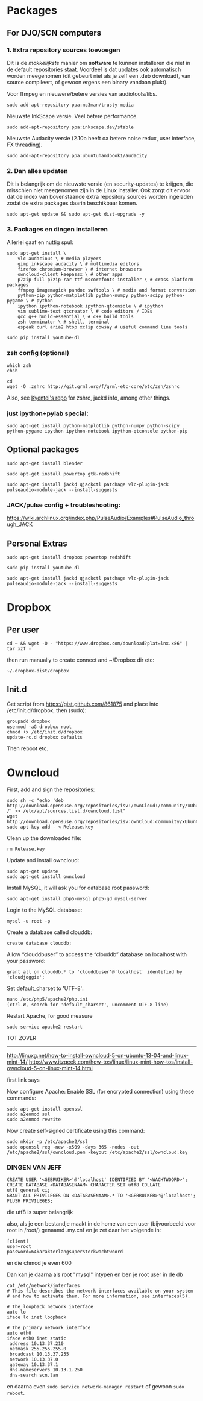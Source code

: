 Packages
========

For DJO/SCN computers
---------------------

### 1. Extra repository sources toevoegen

Dit is de *makkelijkste* manier om **software** te kunnen installeren die niet in de default repositories staat. Voordeel is dat updates ook automatisch worden meegenomen (dit gebeurt niet als je zelf een .deb downloadt, van source compileert, of gewoon ergens een binary vandaan plukt).

Voor ffmpeg en nieuwere/betere versies van audiotools/libs.

    sudo add-apt-repository ppa:mc3man/trusty-media
    
Nieuwste InkScape versie. Veel betere performance.

    sudo add-apt-repository ppa:inkscape.dev/stable
    
Nieuwste Audacity versie (2.10b heeft oa betere noise redux, user interface, FX threading).

    sudo add-apt-repository ppa:ubuntuhandbook1/audacity

### 2. Dan alles updaten

Dit is belangrijk om de nieuwste versie (en security-updates) te krijgen, die misschien niet meegenomen zijn in de Linux installer. Ook zorgt dit ervoor dat de index van bovenstaande extra repository sources worden ingeladen zodat de extra packages daarin beschikbaar komen.

    sudo apt-get update && sudo apt-get dist-upgrade -y
    
### 3. Packages en dingen installeren

Allerlei gaaf en nuttig spul:

    sudo apt-get install \
        vlc audacious \ # media players
        gimp inkscape audacity \ # multimedia editors
        firefox chromium-browser \ # internet browsers
        owncloud-client keepassx \ # other apps
        p7zip-full p7zip-rar ttf-mscorefonts-installer \ # cross-platform packages
        ffmpeg imagemagick pandoc swftools \ # media and format conversion
        python-pip python-matplotlib python-numpy python-scipy python-pygame \ # python
        ipython ipython-notebook ipython-qtconsole \ # ipython
        vim sublime-text qtcreator \ # code editors / IDEs
        gcc g++ build-essential \ # c++ build tools
        zsh terminator \ # shell, terminal 
        espeak curl aria2 htop xclip cowsay # useful command line tools
        
    sudo pip install youtube-dl
    
### zsh config (optional)

    which zsh
    chsh
    
    cd
    wget -O .zshrc http://git.grml.org/f/grml-etc-core/etc/zsh/zshrc         
    
Also, see [Kyentei's repo](https://github.com/kyentei/configs) for zshrc, jackd info, among other things.
     
### just ipython+pylab special:     

    sudo apt-get install python-matplotlib python-numpy python-scipy python-pygame ipython ipython-notebook ipython-qtconsole python-pip

Optional packages
-----------------

    sudo apt-get install blender 
    
    sudo apt-get install powertop gtk-redshift

    sudo apt-get install jackd qjackctl patchage vlc-plugin-jack pulseaudio-module-jack --install-suggests

### JACK/pulse config + troubleshooting:

https://wiki.archlinux.org/index.php/PulseAudio/Examples#PulseAudio_through_JACK

Personal Extras
---------------

    sudo apt-get install dropbox powertop redshift
    
    sudo pip install youtube-dl

    sudo apt-get install jackd qjackctl patchage vlc-plugin-jack pulseaudio-module-jack --install-suggests

Dropbox
=======

Per user
--------

    cd ~ && wget -O - "https://www.dropbox.com/download?plat=lnx.x86" | tar xzf -

then run manually to create connect and ~/Dropbox dir etc:

    ~/.dropbox-dist/dropbox

Init.d
------

Get script from https://gist.github.com/861875 and place into /etc/init.d/dropbox, then (sudo):

    groupadd dropbox
    usermod -aG dropbox root
    chmod +x /etc/init.d/dropbox
    update-rc.d dropbox defaults

Then reboot etc.

Owncloud
========

First, add and sign the repositories:

    sudo sh -c "echo 'deb http://download.opensuse.org/repositories/isv:/ownCloud:/community/xUbuntu_14.10/ /' >> /etc/apt/sources.list.d/owncloud.list"
    wget http://download.opensuse.org/repositories/isv:ownCloud:community/xUbuntu_14.10/Release.key
    sudo apt-key add - < Release.key
    
Clean up the downloaded file:
    
    rm Release.key

Update and install owncloud:

    sudo apt-get update
    sudo apt-get install owncloud

Install MySQL, it will ask you for database root password:

    sudo apt-get install php5-mysql php5-gd mysql-server
    
Login to the MySQL database:

    mysql -u root -p

Create a database called clouddb:

    create database clouddb;

Allow “clouddbuser” to access the “clouddb” database on localhost with your password:

    grant all on clouddb.* to 'clouddbuser'@'localhost' identified by 'cloudjoggie';

Set default_charset to 'UTF-8':

    nano /etc/php5/apache2/php.ini
    (ctrl-W, search for 'default_charset', uncomment UTF-8 line)
    
Restart Apache, for good measure

    sudo service apache2 restart
    
TOT ZOVER    
    
---

http://linuxg.net/how-to-install-owncloud-5-on-ubuntu-13-04-and-linux-mint-14/
http://www.itzgeek.com/how-tos/linux/linux-mint-how-tos/install-owncloud-5-on-linux-mint-14.html

first link says

Now configure Apache:
Enable SSL (for encrypted connection) using these commands:

    sudo apt-get install openssl
    sudo a2enmod ssl
    sudo a2enmod rewrite

Now create self-signed certificate using this command:

    sudo mkdir -p /etc/apache2/ssl
    sudo openssl req -new -x509 -days 365 -nodes -out /etc/apache2/ssl/owncloud.pem -keyout /etc/apache2/ssl/owncloud.key
    
    
### DINGEN VAN JEFF

    CREATE USER '<GEBRUIKER>'@'localhost' IDENTIFIED BY '<WACHTWOORD>';
    CREATE DATABASE <DATABASENAAM> CHARACTER SET utf8 COLLATE utf8_general_ci;
    GRANT ALL PRIVILEGES ON <DATABASENAAM>.* TO '<GEBRUIKER>'@'localhost';
    FLUSH PRIVILEGES;

die utf8 is super belangrijk

also, als je een bestandje maakt in de home van een user (bijvoorbeeld voor root in /root/) genaamd .my.cnf en je zet daar het volgende in:

    [client]
    user=root
    password=64karakterlangsupersterkwachtwoord

en die chmod je even 600

Dan kan je daarna als root "mysql" intypen en ben je root user in de db

    cat /etc/network/interfaces
    # This file describes the network interfaces available on your system
    # and how to activate them. For more information, see interfaces(5).

    # The loopback network interface
    auto lo
    iface lo inet loopback

    # The primary network interface
    auto eth0
    iface eth0 inet static
     address 10.13.37.210
     netmask 255.255.255.0
     broadcast 10.13.37.255
     network 10.13.37.0
     gateway 10.13.37.1
     dns-nameservers 10.13.1.250
     dns-search scn.lan

en daarna even `sudo service network-manager restart` of gewoon `sudo reboot`.
